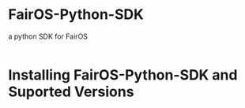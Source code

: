 # FairOS-Python-SDK
a python SDK for FairOS

```
```
# Installing FairOS-Python-SDK and Suported Versions

```
```
